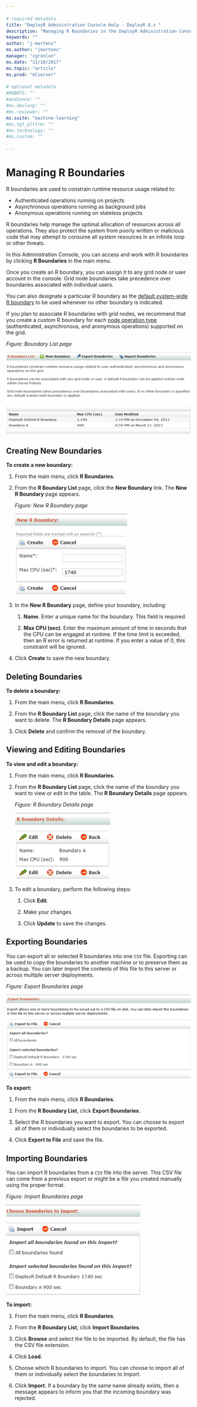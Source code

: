 ```yaml
---

# required metadata
title: "DeployR Administration Console Help - DeployR 8.x "
description: "Managing R Boundaries in the DeployR Administration Console"
keywords: ""
author: "j-martens"
ms.author: "jmartens"
manager: "cgronlun"
ms.date: "11/10/2017"
ms.topic: "article"
ms.prod: "mlserver"

# optional metadata
#ROBOTS: ""
#audience: ""
#ms.devlang: ""
#ms.reviewer: ""
ms.suite: "machine-learning"
#ms.tgt_pltfrm: ""
#ms.technology: ""
#ms.custom: ""

---
```


# Managing R Boundaries

R boundaries are used to constrain runtime resource usage related to:

- Authenticated operations running on projects
- Asynchronous operations running as background jobs
- Anonymous operations running on stateless projects

R boundaries help manage the optimal allocation of resources across all operations. They also protect the system from poorly written or malicious code that may attempt to consume all system resources in an infinite loop or other threats.

In this Administration Console, you can access and work with R boundaries by clicking **R Boundaries** in the main menu.

Once you create an R boundary, you can assign it to any grid node or user account in the console. Grid node boundaries take precedence over boundaries associated with individual users.

You can also designate a particular R boundary as the [default system-wide R boundary](deployr-admin-managing-server-policies.md#server-policy-properties) to be used whenever no other boundary is indicated.

If you plan to associate R boundaries with grid nodes, we recommend that you create a custom R boundary for each [node operation type](deployr-admin-managing-the-grid.md#node-operation-types) (authenticated, asynchronous, and anonymous operations) supported on the grid.

_Figure: Boundary List page_

![](media/deployr-admin-managing-r-boundaries/03000015_557x247.png)  

## Creating New Boundaries

**To create a new boundary:**

1. From the main menu, click **R Boundaries**.

2.  From the **R Boundary List** page, click the **New Boundary** link. The **New R Boundary** page appears.

	_Figure: New R Boundary page_
        
	![](media/deployr-admin-managing-r-boundaries/03000016.png)  

3.  In the **New R Boundary** page, define your boundary, including:

	1.  **Name**. Enter a unique name for the boundary. This field is required.

	2.  **Max CPU (sec)**. Enter the maximum amount of time in seconds that the CPU can be engaged at runtime. If the time limit is exceeded, then an R error is returned at runtime. If you enter a value of 0, this constraint will be ignored.

3.  Click **Create** to save the new boundary.

## Deleting Boundaries

**To delete a boundary:**

1. From the main menu, click **R Boundaries**.

2. From the **R Boundary List** page, click the name of the boundary you want to delete. The **R Boundary Details** page appears.

3. Click **Delete** and confirm the removal of the boundary.

## Viewing and Editing Boundaries

**To view and edit a boundary:**

1.  From the main menu, click **R Boundaries.**

2.  From the **R Boundary List** page, click the name of the boundary you want to view or edit in the table. The **R Boundary Details** page appears.

	_Figure: R Boundary Details page_
        
	![](media/deployr-admin-managing-r-boundaries/03000017.png)  

3.  To edit a boundary, perform the following steps:

	1.  Click **Edit**.

	2.  Make your changes.

	3.  Click **Update** to save the changes.

## Exporting Boundaries

You can export all or selected R boundaries into one `CSV` file. Exporting can be used to copy the boundaries to another machine or to preserve them as a backup. You can later import the contents of this file to this server or across multiple server deployments.

_Figure: Export Boundaries page_

![](media/deployr-admin-managing-r-boundaries/03000018_569x258.png)  

**To export:**

1. From the main menu, click **R Boundaries**.

2. From the **R Boundary List**, click **Export Boundaries**.

3. Select the R boundaries you want to export. You can choose to export all of them or individually select the boundaries to be exported.

4. Click **Export to File** and save the file.

## Importing Boundaries

You can import R boundaries from a `CSV` file into the server. This CSV file can come from a previous export or might be a file you created manually using the proper format.

_Figure: Import Boundaries page_

![](media/deployr-admin-managing-r-boundaries/03000019.png)  

**To import:**

1. From the main menu, click **R Boundaries**.

2. From the **R Boundary List**, click **Import Boundaries**.

3. Click **Browse** and select the file to be imported. By default, the file has the CSV file extension.

4. Click **Load**.

5. Choose which R boundaries to import. You can choose to import all of them or individually select the boundaries to import.

6. Click **Import**. If a boundary by the same name already exists, then a message appears to inform you that the incoming boundary was rejected.
